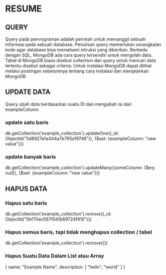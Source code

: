 
# __RESUME__
## __QUERY__
Query pada pemrograman adalah perintah untuk memanggil sebuah informasi pada sebuah database. Penulisan query memerlukan serangkaian kode agar database bisa memahami intruksi yang diberikan.
Berbeda dengan SQL, MongoDB ada cara query tersendiri untuk mengolah data. Tabel di MongoDB biasa disebut collection dan query untuk mencari data tertentu disebut sebagai criteria.
Untuk instalasi MongoDB dapat dilihat melalui postingan sebelumnya tentang cara instalasi dan menjalankan MongoDB.

## __UPDATE DATA__
Query ubah data berdasarkan suatu ID dan mengubah isi dari exampleColumn.
### __update satu baris__
db.getCollection('example_collection').updateOne({_id: ObjectId("5d8927e1a344a7b795a19746")}, {$set: {exampleColumn: "new value"}})
### __update banyak baris__
db.getCollection('example_collection').updateMany({someColumn: {$eq: null}}, {$set: {exampleColumn: "new value"}})

## __HAPUS DATA__
### __Hapus satu baris__
db.getCollection('example_collection').remove({_id: ObjectId("5bf70ac567f041b69724f910")})
### __Hapus semua baris, tapi tidak menghapus collection / tabel__
db.getCollection('example_collection').remove({})
### __Hapus Suatu Data Dalam List atau Array__
{
  name: "Example Name",
  description: [
    "hello",
    "world"
  ]
}


